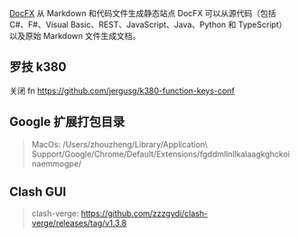 [DocFX](https://dotnet.github.io/docfx/index.html)
从 Markdown 和代码文件生成静态站点
DocFX 可以从源代码（包括 C#、F#、Visual Basic、REST、JavaScript、Java、Python 和 TypeScript）以及原始 Markdown 文件生成文档。

## 罗技 k380

关闭 fn
https://github.com/jergusg/k380-function-keys-conf

## Google 扩展打包目录

> MacOs: /Users/zhouzheng/Library/Application\ Support/Google/Chrome/Default/Extensions/fgddmllnllkalaagkghckoinaemmogpe/

## Clash GUI

> clash-verge: https://github.com/zzzgydi/clash-verge/releases/tag/v1.3.8
